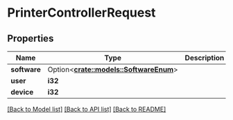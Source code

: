 # PrinterControllerRequest

## Properties

Name | Type | Description | Notes
------------ | ------------- | ------------- | -------------
**software** | Option<[**crate::models::SoftwareEnum**](SoftwareEnum.md)> |  | [optional]
**user** | **i32** |  | 
**device** | **i32** |  | 

[[Back to Model list]](../README.md#documentation-for-models) [[Back to API list]](../README.md#documentation-for-api-endpoints) [[Back to README]](../README.md)


